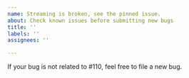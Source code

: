 ```yaml
---
name: Streaming is broken, see the pinned issue.
about: Check known issues before submitting new bugs
title: ''
labels: ''
assignees: ''

---
```


If your bug is not related to #110, feel free to file a new bug.
